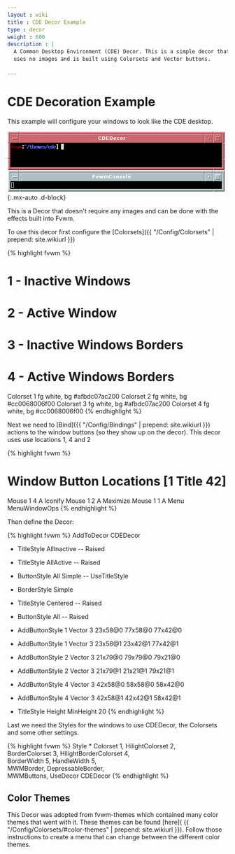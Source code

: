 ```yaml
---
layout : wiki
title : CDE Decor Example
type : decor
weight : 600
description : |
  A Common Desktop Environment (CDE) Decor. This is a simple decor that
  uses no images and is built using Colorsets and Vector buttons.

---
```

# CDE Decoration Example

This example will configure your windows to look like the CDE desktop.

![image](scrot.png){:.mx-auto .d-block}

This is a Decor that doesn't require any images and can be done with
the effects built into Fvwm.

To use this decor first configure the 
[Colorsets]({{ "/Config/Colorsets" | prepend: site.wikiurl }})

{% highlight fvwm %}
#   1 - Inactive Windows 
#   2 - Active Window
#   3 - Inactive Windows Borders
#   4 - Active Windows Borders
Colorset 1 fg white, bg #afbdc07ac200
Colorset 2 fg white, bg #cc0068006f00
Colorset 3 fg white, bg #afbdc07ac200
Colorset 4 fg white, bg #cc0068006f00
{% endhighlight %}

Next we need to [Bind]({{ "/Config/Bindings" | prepend: site.wikiurl }})
actions to the window buttons (so they show up on the decor). This decor uses
use locations 1, 4 and 2

{% highlight fvwm %}
# Window Button Locations [1 Title 42]
Mouse 1 4 A Iconify
Mouse 1 2 A Maximize
Mouse 1 1 A Menu MenuWindowOps
{% endhighlight %}

Then define the Decor:

{% highlight fvwm %}
AddToDecor CDEDecor
+ TitleStyle    AllInactive -- Raised
+ TitleStyle    AllActive -- Raised
+ ButtonStyle   All Simple -- UseTitleStyle
+ BorderStyle   Simple
+ TitleStyle    Centered -- Raised
+ ButtonStyle   All -- Raised

+ AddButtonStyle 1 Vector 3 23x58@0 77x58@0 77x42@0
+ AddButtonStyle 1 Vector 3 23x58@1 23x42@1 77x42@1

+ AddButtonStyle 2 Vector 3 21x79@0 79x79@0 79x21@0
+ AddButtonStyle 2 Vector 3 21x79@1 21x21@1 79x21@1

+ AddButtonStyle 4 Vector 3 42x58@0 58x58@0 58x42@0
+ AddButtonStyle 4 Vector 3 42x58@1 42x42@1 58x42@1

+ TitleStyle Height MinHeight 20
{% endhighlight %}

Last we need the Styles for the windows to use CDEDecor, the
Colorsets and some other settings.

{% highlight fvwm %}
Style * Colorset 1, HilightColorset 2, \
        BorderColorset 3, HilightBorderColorset 4, \
        BorderWidth 5, HandleWidth 5, \
        MWMBorder, DepressableBorder, \
        MWMButtons, UseDecor CDEDecor
{% endhighlight %}

## Color Themes

This Decor was adopted from fvwm-themes which contained many color themes
that went with it. These themes can be found [here](
{{ "/Config/Colorsets/#color-themes" | prepend: site.wikiurl }}). Follow
those instructions to create a menu that can change between the different
color themes.
